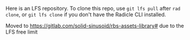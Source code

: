 
Here is an LFS repository. To clone this repo, use `git lfs pull` after `rad clone`, or `git lfs clone` if you don't have the Radicle CLI installed.

Moved to https://gitlab.com/solid-sinusoid/rbs-assets-library# due to the LFS free limit
